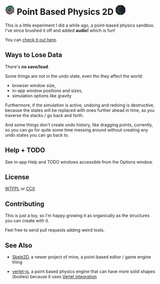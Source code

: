 
# <img src="icon-47x47.png" height="32"> Point Based Physics 2D <img src="icon-48x48.png" height="32">

This is a little experiment I did a while ago, a point-based physics sandbox.  
I've since brushed it off and added **audio!** which is fun!

You can [check it out here](https://1j01.github.io/pbp2d).

## Ways to Lose Data

There's **no save/load**.

Some things are not in the undo state, even tho they affect the world:
- browser window size,
- in-app window positions and sizes,
- simulation options like gravity

Furthermore, if the simulation is active, undoing and redoing is destructive,
because the states will be replaced with ones further ahead in time,
as you traverse the stacks / go back and forth.

And some things don't create undo history, like dragging points, currently,
so you can go for quite some time messing around without creating any undo states you can go back to.

## Help + TODO

See in-app Help and TODO windows accessible from the Options window.

## License

[WTFPL](https://en.wikipedia.org/wiki/WTFPL) or [CC0](https://creativecommons.org/publicdomain/zero/1.0/)

## Contributing

This is just a toy, so I'm happy growing it as organically as the structures you can create with it.

Feel free to send pull requests adding weird tools.

## See Also

* [Skele2D][], a newer project of mine, a point-based editor / game engine thing

* [verlet-js][], a point based physics engine that can have more solid shapes (bodies) because it uses [Verlet integration][]


[Skele2D]: https://github.com/1j01/skele2d
[verlet-js]: https://github.com/subprotocol/verlet-js
[Verlet integration]: https://en.wikipedia.org/wiki/Verlet_integration
